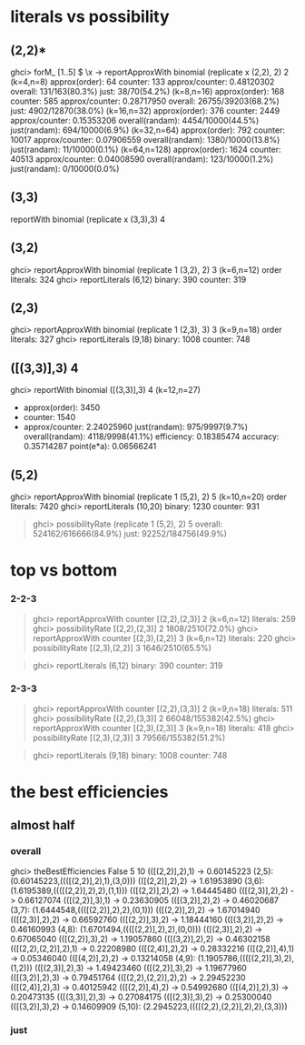 # literals vs possibility

## (2,2)*

ghci> forM_ [1..5] $ \x -> reportApproxWith binomial (replicate x (2,2), 2) 2
(k=4,n=8)
approx(order): 64
counter: 133
approx/counter: 0.48120302
overall: 131/163(80.3%)
just: 38/70(54.2%)
(k=8,n=16)
approx(order): 168
counter: 585
approx/counter: 0.28717950
overall: 26755/39203(68.2%)
just: 4902/12870(38.0%)
(k=16,n=32)
approx(order): 376
counter: 2449
approx/counter: 0.15353206
overall(randam): 4454/10000(44.5%)
just(randam): 694/10000(6.9%)
(k=32,n=64)
approx(order): 792
counter: 10017
approx/counter: 0.07906559
overall(randam): 1380/10000(13.8%)
just(randam): 11/10000(0.1%)
(k=64,n=128)
approx(order): 1624
counter: 40513
approx/counter: 0.04008590
overall(randam): 123/10000(1.2%)
just(randam): 0/10000(0.0%)

## (3,3)

reportWith binomial (replicate x (3,3),3) 4

## (3,2)

ghci> reportApproxWith binomial (replicate 1 (3,2), 2) 3
(k=6,n=12)
order literals: 324
ghci> reportLiterals (6,12) 
binary: 390
counter: 319

## (2,3)

ghci> reportApproxWith binomial (replicate 1 (2,3), 3) 3
(k=9,n=18)
order literals: 327
ghci> reportLiterals (9,18)
binary: 1008
counter: 748

## ([(3,3)],3) 4

ghci> reportWith binomial ([(3,3)],3) 4
(k=12,n=27)
- approx(order): 3450
- counter: 1540
- approx/counter: 2.24025960
just(randam): 975/9997(9.7%)
overall(randam): 4118/9998(41.1%)
efficiency: 0.18385474
accuracy: 0.35714287
point(e*a): 0.06566241

## (5,2)

ghci> reportApproxWith binomial (replicate 1 (5,2), 2) 5
(k=10,n=20)
order literals: 7420
ghci> reportLiterals (10,20)
binary: 1230
counter: 931

> ghci> possibilityRate (replicate 1 (5,2), 2) 5
> overall: 524162/616666(84.9%)
> just: 92252/184756(49.9%)

# top vs bottom

### 2-2-3

> ghci> reportApproxWith counter [(2,2),(2,3)] 2
> (k=6,n=12)
> literals: 259
> ghci> possibilityRate [(2,2),(2,3)] 2
> 1808/2510(72.0%)
> ghci> reportApproxWith counter [(2,3),(2,2)] 3
> (k=6,n=12)
> literals: 220
> ghci> possibilityRate [(2,3),(2,2)] 3
> 1646/2510(65.5%)

> ghci> reportLiterals (6,12) 
> binary: 390
> counter: 319

### 2-3-3

> ghci> reportApproxWith counter [(2,2),(3,3)] 2
> (k=9,n=18)
> literals: 511
> ghci> possibilityRate [(2,2),(3,3)] 2
> 66048/155382(42.5%)
> ghci> reportApproxWith counter [(2,3),(2,3)] 3
> (k=9,n=18)
> literals: 418
> ghci> possibilityRate [(2,3),(2,3)] 3
> 79566/155382(51.2%)

> ghci> reportLiterals (9,18)
> binary: 1008
> counter: 748

# the best efficiencies

## almost half

### overall

ghci> theBestEfficiencies False 5 10 
 (([(2,2)],2),1) -> 0.60145223
(2,5): (0.60145223,((([(2,2)],2),1),(3,0)))
 (([(2,2)],2),2) -> 1.61953890
(3,6): (1.6195389,((([(2,2)],2),2),(1,1)))
 (([(2,2)],2),2) -> 1.64445480
 (([(2,3)],2),2) -> 0.66127074
 (([(2,2)],3),1) -> 0.23630905
 (([(3,2)],2),2) -> 0.46020687
(3,7): (1.6444548,((([(2,2)],2),2),(0,1)))
 (([(2,2)],2),2) -> 1.67014940
 (([(2,3)],2),2) -> 0.66592760
 (([(2,2)],3),2) -> 1.18444160
 (([(3,2)],2),2) -> 0.46160993
(4,8): (1.6701494,((([(2,2)],2),2),(0,0)))
 (([(2,3)],2),2) -> 0.67065040
 (([(2,2)],3),2) -> 1.19057860
 (([(3,2)],2),2) -> 0.46302158
 (([(2,2),(2,2)],2),1) -> 0.22208980
 (([(2,4)],2),2) -> 0.28332216
 (([(2,2)],4),1) -> 0.05346040
 (([(4,2)],2),2) -> 0.13214058
(4,9): (1.1905786,((([(2,2)],3),2),(1,2)))
 (([(2,3)],2),3) -> 1.49423460
 (([(2,2)],3),2) -> 1.19677960
 (([(3,2)],2),3) -> 0.79451764
 (([(2,2),(2,2)],2),2) -> 2.29452230
 (([(2,4)],2),3) -> 0.40125942
 (([(2,2)],4),2) -> 0.54992680
 (([(4,2)],2),3) -> 0.20473135
 (([(3,3)],2),3) -> 0.27084175
 (([(2,3)],3),2) -> 0.25300040
 (([(3,2)],3),2) -> 0.14609909
(5,10): (2.2945223,((([(2,2),(2,2)],2),2),(3,3)))

### just
